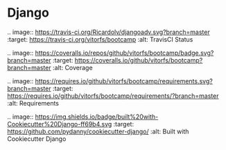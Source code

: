 # Django



.. image:: https://travis-ci.org/Ricardolv/djangoadv.svg?branch=master
    :target: https://travis-ci.org/vitorfs/bootcamp
    :alt: TravisCI Status

.. image:: https://coveralls.io/repos/github/vitorfs/bootcamp/badge.svg?branch=master
    :target: https://coveralls.io/github/vitorfs/bootcamp?branch=master
    :alt: Coverage

.. image:: https://requires.io/github/vitorfs/bootcamp/requirements.svg?branch=master
    :target: https://requires.io/github/vitorfs/bootcamp/requirements/?branch=master
    :alt: Requirements

.. image:: https://img.shields.io/badge/built%20with-Cookiecutter%20Django-ff69b4.svg
    :target: https://github.com/pydanny/cookiecutter-django/
    :alt: Built with Cookiecutter Django